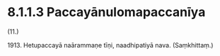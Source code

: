 # 8.1.1.3 Paccayānulomapaccanīya

(11.)

1913\. Hetupaccayā naārammaṇe tīṇi, naadhipatiyā nava. (Saṃkhittaṃ.)
